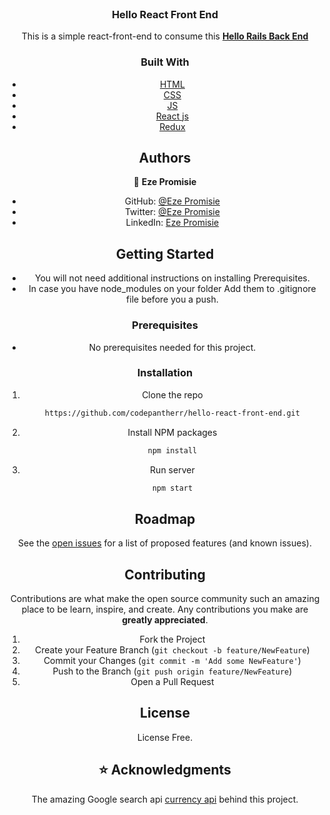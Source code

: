 <br />
<div align="center">

  <h3 align="center">Hello React Front End</h3>

  <div align="center">
    This is a simple react-front-end to consume this <a href="https://github.com/codepantherr/hello-rails-back-end"><strong>Hello Rails Back End</strong></a>
    <br />
    
### Built With

- [HTML](https://www.w3schools.com/html/)
- [CSS](https://www.w3schools.com/css/)
- [JS](https://www.javascript.com/)
- [React js](https://www.reactjs.org)
- [Redux](https://react-redux.js.org)

## Authors
👤 **Eze Promisie**

- GitHub: [@Eze Promisie](https://github.com/codepantherr)
- Twitter: [@Eze Promisie](https://twitter.com/codepantherr)
- LinkedIn: [Eze Promisie](https://www.linkedin.com/in/promise-eze/)

## Getting Started

- You will not need additional instructions on installing Prerequisites.
- In case you have node_modules on your folder Add them to .gitignore file before you a push.

### Prerequisites

- No prerequisites needed for this project.

### Installation


1. Clone the repo
   ```sh
   https://github.com/codepantherr/hello-react-front-end.git
   ```

2. Install NPM packages
   ```sh
   npm install
   ```
3. Run server
   ```sh
   npm start
   ```

## Roadmap

See the [open issues](https://github.com/codepantherr/hello-react-front-end/issues) for a list of proposed features (and known issues).

## Contributing

Contributions are what make the open source community such an amazing place to be learn, inspire, and create. Any contributions you make are **greatly appreciated**.

1. Fork the Project
2. Create your Feature Branch (`git checkout -b feature/NewFeature`)
3. Commit your Changes (`git commit -m 'Add some NewFeature'`)
4. Push to the Branch (`git push origin feature/NewFeature`)
5. Open a Pull Request

## License

License Free.

## ⭐️ Acknowledgments
The amazing Google search api [currency api](https://rapidapi.com/apigeek/api/google-search3/) behind this project.
